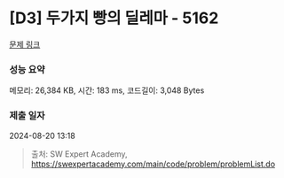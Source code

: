 # [D3] 두가지 빵의 딜레마 - 5162 

[문제 링크](https://swexpertacademy.com/main/code/problem/problemDetail.do?contestProbId=AWTaTDua3OoDFAVT) 

### 성능 요약

메모리: 26,384 KB, 시간: 183 ms, 코드길이: 3,048 Bytes

### 제출 일자

2024-08-20 13:18



> 출처: SW Expert Academy, https://swexpertacademy.com/main/code/problem/problemList.do